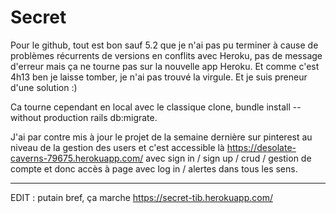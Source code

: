 # Secret

Pour le github, tout est bon sauf 5.2 que je n'ai pas pu terminer à cause de problèmes récurrents de versions en conflits avec Heroku, pas de message d'erreur mais ça ne tourne pas sur la nouvelle app Heroku. Et comme c'est 4h13 ben je laisse tomber, je n'ai pas trouvé la virgule. Et je suis preneur d'une solution :)

Ca tourne cependant en local avec le classique clone, bundle install --without production rails db:migrate.

J'ai par contre mis à jour le projet de la semaine dernière sur pinterest au niveau de la gestion des users et c'est accessible là https://desolate-caverns-79675.herokuapp.com/ avec sign in / sign up / crud / gestion de compte et donc accès à page avec log in / alertes dans tous les sens.
___

EDIT : putain bref, ça marche https://secret-tib.herokuapp.com/
